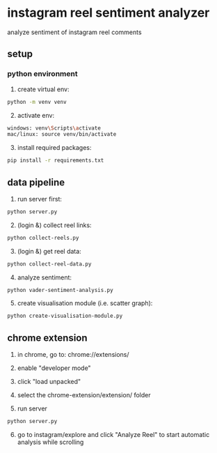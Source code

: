 # instagram reel sentiment analyzer

analyze sentiment of instagram reel comments

## setup

### python environment
1. create virtual env:
```bash
python -m venv venv
```

2. activate env:
```bash
windows: venv\Scripts\activate
mac/linux: source venv/bin/activate
```

3. install required packages:
```bash
pip install -r requirements.txt
```

## data pipeline
1. run server first:
```bash
python server.py
```

2. (login &) collect reel links:
```bash
python collect-reels.py
```

3. (login &) get reel data:
```bash
python collect-reel-data.py
```

4. analyze sentiment:
```bash
python vader-sentiment-analysis.py
```

5. create visualisation module (i.e. scatter graph):
```bash
python create-visualisation-module.py
```

## chrome extension
1. in chrome, go to: chrome://extensions/

2. enable "developer mode"

3. click "load unpacked"

4. select the chrome-extension/extension/ folder

5. run server
```bash
python server.py
```

6. go to instagram/explore and click "Analyze Reel" to start automatic analysis while scrolling